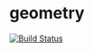 # geometry
[![Build Status](https://travis-ci.com/KaterinaBelousova/geometry.svg?branch=master)](https://travis-ci.com/KaterinaBelousova/geometry)
